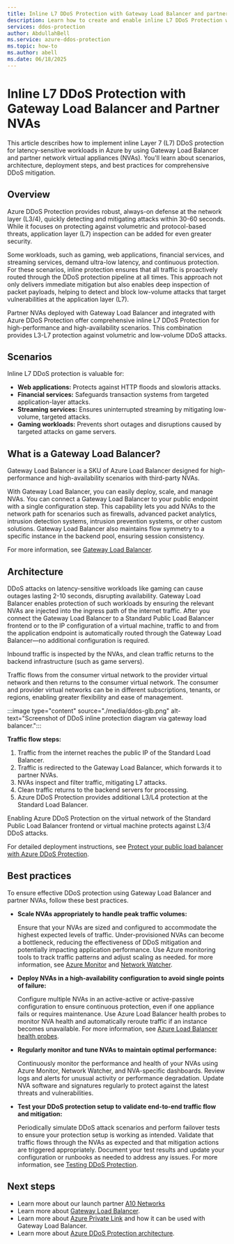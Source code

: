 ```yaml
---
title: Inline L7 DDoS Protection with Gateway Load Balancer and partner NVAs
description: Learn how to create and enable inline L7 DDoS Protection with Gateway Load Balancer and Partner NVAs
services: ddos-protection
author: AbdullahBell
ms.service: azure-ddos-protection
ms.topic: how-to
ms.author: abell
ms.date: 06/18/2025
---
```


# Inline L7 DDoS Protection with Gateway Load Balancer and Partner NVAs

This article describes how to implement inline Layer 7 (L7) DDoS protection for latency-sensitive workloads in Azure by using Gateway Load Balancer and partner network virtual appliances (NVAs). You'll learn about scenarios, architecture, deployment steps, and best practices for comprehensive DDoS mitigation.

## Overview

Azure DDoS Protection provides robust, always-on defense at the network layer (L3/4), quickly detecting and mitigating attacks within 30-60 seconds. While it focuses on protecting against volumetric and protocol-based threats, application layer (L7) inspection can be added for even greater security.

Some workloads, such as gaming, web applications, financial services, and streaming services, demand ultra-low latency, and continuous protection. For these scenarios, inline protection ensures that all traffic is proactively routed through the DDoS protection pipeline at all times. This approach not only delivers immediate mitigation but also enables deep inspection of packet payloads, helping to detect and block low-volume attacks that target vulnerabilities at the application layer (L7).

Partner NVAs deployed with Gateway Load Balancer and integrated with Azure DDoS Protection offer comprehensive inline L7 DDoS Protection for high-performance and high-availability scenarios. This combination provides L3-L7 protection against volumetric and low-volume DDoS attacks.

## Scenarios

Inline L7 DDoS protection is valuable for:

- **Web applications:** Protects against HTTP floods and slowloris attacks.
- **Financial services:** Safeguards transaction systems from targeted application-layer attacks.
- **Streaming services:** Ensures uninterrupted streaming by mitigating low-volume, targeted attacks.
- **Gaming workloads:** Prevents short outages and disruptions caused by targeted attacks on game servers.


## What is a Gateway Load Balancer?

Gateway Load Balancer is a SKU of Azure Load Balancer designed for high-performance and high-availability scenarios with third-party NVAs.

With Gateway Load Balancer, you can easily deploy, scale, and manage NVAs. You can connect a Gateway Load Balancer to your public endpoint with a single configuration step. This capability lets you add NVAs to the network path for scenarios such as firewalls, advanced packet analytics, intrusion detection systems, intrusion prevention systems, or other custom solutions. Gateway Load Balancer also maintains flow symmetry to a specific instance in the backend pool, ensuring session consistency.

For more information, see [Gateway Load Balancer](../load-balancer/gateway-overview.md).

## Architecture

DDoS attacks on latency-sensitive workloads like gaming can cause outages lasting 2-10 seconds, disrupting availability. Gateway Load Balancer enables protection of such workloads by ensuring the relevant NVAs are injected into the ingress path of the internet traffic. After you connect the Gateway Load Balancer to a Standard Public Load Balancer frontend or to the IP configuration of a virtual machine, traffic to and from the application endpoint is automatically routed through the Gateway Load Balancer—no additional configuration is required.

Inbound traffic is inspected by the NVAs, and clean traffic returns to the backend infrastructure (such as game servers).

Traffic flows from the consumer virtual network to the provider virtual network and then returns to the consumer virtual network. The consumer and provider virtual networks can be in different subscriptions, tenants, or regions, enabling greater flexibility and ease of management.

:::image type="content" source="./media/ddos-glb.png" alt-text="Screenshot of DDoS inline protection diagram via gateway load balancer.":::

**Traffic flow steps:**

1. Traffic from the internet reaches the public IP of the Standard Load Balancer.
1. Traffic is redirected to the Gateway Load Balancer, which forwards it to partner NVAs.
1. NVAs inspect and filter traffic, mitigating L7 attacks.
1. Clean traffic returns to the backend servers for processing.
1. Azure DDoS Protection provides additional L3/L4 protection at the Standard Load Balancer.

Enabling Azure DDoS Protection on the virtual network of the Standard Public Load Balancer frontend or virtual machine protects against L3/4 DDoS attacks.


For detailed deployment instructions, see [Protect your public load balancer with Azure DDoS Protection](../load-balancer/tutorial-protect-load-balancer-ddos.md).

## Best practices

To ensure effective DDoS protection using Gateway Load Balancer and partner NVAs, follow these best practices. 

- **Scale NVAs appropriately to handle peak traffic volumes:**  

    Ensure that your NVAs are sized and configured to accommodate the highest expected levels of traffic. Under-provisioned NVAs can become a bottleneck, reducing the effectiveness of DDoS mitigation and potentially impacting application performance. Use Azure monitoring tools to track traffic patterns and adjust scaling as needed. for more information, see [Azure Monitor](/azure/azure-monitor/fundamentals/overview) and [Network Watcher](/azure/network-watcher/network-watcher-monitoring-overview).

- **Deploy NVAs in a high-availability configuration to avoid single points of failure:**  

    Configure multiple NVAs in an active-active or active-passive configuration to ensure continuous protection, even if one appliance fails or requires maintenance. Use Azure Load Balancer health probes to monitor NVA health and automatically reroute traffic if an instance becomes unavailable. For more information, see [Azure Load Balancer health probes](../load-balancer/load-balancer-custom-probe-overview.md).

- **Regularly monitor and tune NVAs to maintain optimal performance:** 

    Continuously monitor the performance and health of your NVAs using Azure Monitor, Network Watcher, and NVA-specific dashboards. Review logs and alerts for unusual activity or performance degradation. Update NVA software and signatures regularly to protect against the latest threats and vulnerabilities. 

- **Test your DDoS protection setup to validate end-to-end traffic flow and mitigation:**  

     Periodically simulate DDoS attack scenarios and perform failover tests to ensure your protection setup is working as intended. Validate that traffic flows through the NVAs as expected and that mitigation actions are triggered appropriately. Document your test results and update your configuration or runbooks as needed to address any issues. For more information, see [Testing DDoS Protection](../ddos-protection/test-through-simulations.md).

## Next steps

- Learn more about our launch partner [A10 Networks](https://www.a10networks.com/blog/introducing-l3-7-ddos-protection-for-microsoft-azure-tenants/)
- Learn more about [Gateway Load Balancer](../load-balancer/gateway-overview.md).
- Learn more about [Azure Private Link](../private-link/private-link-overview.md) and how it can be used with Gateway Load Balancer.
- Learn more about [Azure DDoS Protection architecture](../ddos-protection/fundamental-best-practices.md).